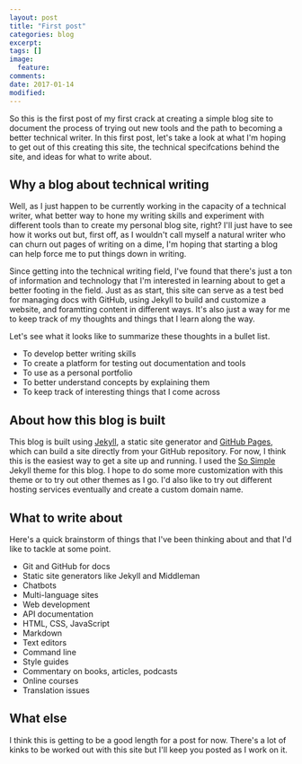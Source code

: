 ```yaml
---
layout: post
title: "First post"
categories: blog
excerpt:
tags: []
image:
  feature:
comments:   
date: 2017-01-14
modified: 
---
```


So this is the first post of my first crack at creating a simple blog site to document the process of trying out new tools and the path to becoming a better technical writer. In this first post, let's take a look at what I'm hoping to get out of this creating this site, the technical specifcations behind the site, and ideas for what to write about. 

## Why a blog about technical writing

Well, as I just happen to be currently working in the capacity of a technical writer, what better way to hone my writing skills and experiment with different tools than to create my personal blog site, right? I'll just have to see how it works out but, first off, as I wouldn't call myself a natural writer who can churn out pages of writing on a dime, I'm hoping that starting a blog can help force me to put things down in writing. 

Since getting into the technical writing field, I've found that there's just a ton of information and technology that I'm interested in learning about to get a better footing in the field. Just as as start, this site can serve as a test bed for managing docs with GitHub, using Jekyll to build and customize a website, and foramtting content in different ways. It's also just a way for me to keep track of my thoughts and things that I learn along the way. 

Let's see what it looks like to summarize these thoughts in a bullet list. 

* To develop better writing skills
* To create a platform for testing out documentation and tools
* To use as a personal portfolio
* To better understand concepts by explaining them
* To keep track of interesting things that I come across

## About how this blog is built

This blog is built using [Jekyll](https://jekyllrb.com/), a static site generator and [GitHub Pages](https://pages.github.com/), which can build a site directly from your GitHub repository. For now, I think this is the easiest way to get a site up and running. I used the [So Simple](https://github.com/mmistakes/so-simple-theme/tree/gh-pages) Jekyll theme for this blog. I hope to do some more customization with this theme or to try out other themes as I go. I'd also like to try out different hosting services eventually and create a custom domain name. 

## What to write about

Here's a quick brainstorm of things that I've been thinking about and that I'd like to tackle at some point. 

* Git and GitHub for docs
* Static site generators like Jekyll and Middleman
* Chatbots
* Multi-language sites
* Web development
* API documentation
* HTML, CSS, JavaScript
* Markdown
* Text editors
* Command line
* Style guides
* Commentary on books, articles, podcasts
* Online courses
* Translation issues

## What else

I think this is getting to be a good length for a post for now. There's a lot of kinks to be worked out with this site but I'll keep you posted as I work on it.
